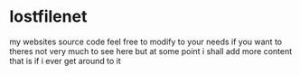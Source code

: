 # lostfilenet
my websites source code feel free to modify to your needs if you want to theres not very much
to see here but at some point i shall add more content that is if i ever get around to it

